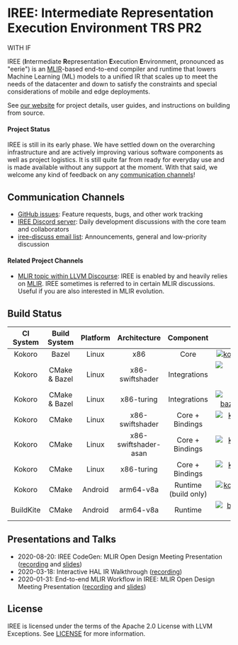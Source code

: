# IREE: Intermediate Representation Execution Environment TRS PR2
WITH IF

IREE (**I**ntermediate **R**epresentation **E**xecution **E**nvironment,
pronounced as "eerie") is an [MLIR](https://mlir.llvm.org/)-based end-to-end
compiler and runtime that lowers Machine Learning (ML) models to a unified IR
that scales up to meet the needs of the datacenter and down to satisfy the
constraints and special considerations of mobile and edge deployments.

See [our website](https://google.github.io/iree/) for project details, user
guides, and instructions on building from source.

#### Project Status

IREE is still in its early phase. We have settled down on the overarching
infrastructure and are actively improving various software components as well as
project logistics. It is still quite far from ready for everyday use and is made
available without any support at the moment. With that said, we welcome any kind
of feedback on any [communication channels](#communication-channels)!

## Communication Channels

*   [GitHub issues](https://github.com/google/iree/issues): Feature requests,
    bugs, and other work tracking
*   [IREE Discord server](https://discord.gg/26P4xW4): Daily development
    discussions with the core team and collaborators
*   [iree-discuss email list](https://groups.google.com/forum/#!forum/iree-discuss):
    Announcements, general and low-priority discussion

#### Related Project Channels

*   [MLIR topic within LLVM Discourse](https://llvm.discourse.group/c/llvm-project/mlir/31):
    IREE is enabled by and heavily relies on [MLIR](https://mlir.llvm.org). IREE
    sometimes is referred to in certain MLIR discussions. Useful if you are also
    interested in MLIR evolution.

## Build Status

CI System | Build System  | Platform | Architecture    | Component            | Status
:-------: | :-----------: | :------: | :-------------: | :------------------: | :----:
Kokoro    | Bazel         | Linux    | x86             | Core                 | [![kokoro_status_bazel_linux_x86_core](https://storage.googleapis.com/iree-oss-build-badges/bazel/linux/x86-swiftshader/core/main_status.svg)](https://storage.googleapis.com/iree-oss-build-badges/bazel/linux/x86-swiftshader/core/main_result.html)
Kokoro    | CMake & Bazel | Linux    | x86-swiftshader | Integrations         | [![kokoro_status_cmake-bazel_linux_x86-swiftshader_integrations](https://storage.googleapis.com/iree-oss-build-badges/cmake_bazel/linux/x86-swiftshader/main_status.svg)](https://storage.googleapis.com/iree-oss-build-badges/cmake_bazel/linux/x86-swiftshader/main_result.html)
Kokoro    | CMake & Bazel | Linux    | x86-turing      | Integrations         | [![kokoro_status_cmake-bazel_linux_x86-turing_integrations](https://storage.googleapis.com/iree-oss-build-badges/cmake_bazel/linux/x86-turing/main_status.svg)](https://storage.googleapis.com/iree-oss-build-badges/cmake_bazel/linux/x86-turing/main_result.html)
Kokoro    | CMake         | Linux    | x86-swiftshader | Core + Bindings      | [![kokoro_status_cmake_linux_x86-swiftshader](https://storage.googleapis.com/iree-oss-build-badges/cmake/linux/x86-swiftshader/main_status.svg)](https://storage.googleapis.com/iree-oss-build-badges/cmake/linux/x86-swiftshader/main_result.html)
Kokoro    | CMake         | Linux    | x86-swiftshader-asan | Core + Bindings      | [![kokoro_status_cmake_linux_x86-swiftshader-asan](https://storage.googleapis.com/iree-oss-build-badges/cmake/linux/x86-swiftshader-asan/main_status.svg)](https://storage.googleapis.com/iree-oss-build-badges/cmake/linux/x86-swiftshader-asan/main_result.html)
Kokoro    | CMake         | Linux    | x86-turing      | Core + Bindings      | [![kokoro_status_cmake_linux_x86-turing](https://storage.googleapis.com/iree-oss-build-badges/cmake/linux/x86-turing/main_status.svg)](https://storage.googleapis.com/iree-oss-build-badges/cmake/linux/x86-turing/main_result.html)
Kokoro    | CMake         | Android  | arm64-v8a       | Runtime (build only) | [![kokoro_status_cmake_android_arm64-v8a](https://storage.googleapis.com/iree-oss-build-badges/cmake/android/arm64-v8a/main_status.svg)](https://storage.googleapis.com/iree-oss-build-badges/cmake/android/arm64-v8a/main_result.html)
BuildKite | CMake         | Android  | arm64-v8a       | Runtime              | [![buildkite-status-cmake-android-arm](https://badge.buildkite.com/a73df0ba9f4aa132650dd6676bc1e6c20d3d99ed6b24db2179.svg?branch=main)](https://buildkite.com/iree/iree-android-arm64-v8a/builds?branch=main)

## Presentations and Talks

*   2020-08-20: IREE CodeGen: MLIR Open Design Meeting Presentation
    ([recording](https://drive.google.com/file/d/1325zKXnNIXGw3cdWrDWJ1-bp952wvC6W/view?usp=sharing)
    and
    [slides](https://docs.google.com/presentation/d/1NetHjKAOYg49KixY5tELqFp6Zr2v8_ujGzWZ_3xvqC8/edit))
*   2020-03-18: Interactive HAL IR Walkthrough
    ([recording](https://drive.google.com/file/d/1_sWDgAPDfrGQZdxAapSA90AD1jVfhp-f/view?usp=sharing))
*   2020-01-31: End-to-end MLIR Workflow in IREE: MLIR Open Design Meeting Presentation
    ([recording](https://drive.google.com/open?id=1os9FaPodPI59uj7JJI3aXnTzkuttuVkR)
    and
    [slides](https://drive.google.com/open?id=1RCQ4ZPQFK9cVgu3IH1e5xbrBcqy7d_cEZ578j84OvYI))

## License

IREE is licensed under the terms of the Apache 2.0 License with LLVM Exceptions.
See [LICENSE](LICENSE) for more information.
